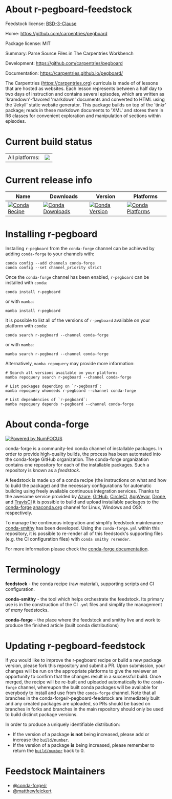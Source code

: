 About r-pegboard-feedstock
==========================

Feedstock license: [BSD-3-Clause](https://github.com/conda-forge/r-pegboard-feedstock/blob/main/LICENSE.txt)

Home: https://github.com/carpentries/pegboard

Package license: MIT

Summary: Parse Source Files in The Carpentries Workbench

Development: https://github.com/carpentries/pegboard

Documentation: https://carpentries.github.io/pegboard/

The Carpentries (<https://carpentries.org>) curricula is made of of lessons that are
hosted as websites. Each lesson represents between a half day to two days of instruction
and contains several episodes, which are written as 'kramdown'-flavored 'markdown'
documents and converted to HTML using the 'Jekyll' static website generator. This
package builds on top of the 'tinkr' package; reads in these markdown documents
to 'XML' and stores them in R6 classes for convenient exploration and manipulation
of sections within episodes.


Current build status
====================


<table><tr><td>All platforms:</td>
    <td>
      <a href="https://dev.azure.com/conda-forge/feedstock-builds/_build/latest?definitionId=25559&branchName=main">
        <img src="https://dev.azure.com/conda-forge/feedstock-builds/_apis/build/status/r-pegboard-feedstock?branchName=main">
      </a>
    </td>
  </tr>
</table>

Current release info
====================

| Name | Downloads | Version | Platforms |
| --- | --- | --- | --- |
| [![Conda Recipe](https://img.shields.io/badge/recipe-r--pegboard-green.svg)](https://anaconda.org/conda-forge/r-pegboard) | [![Conda Downloads](https://img.shields.io/conda/dn/conda-forge/r-pegboard.svg)](https://anaconda.org/conda-forge/r-pegboard) | [![Conda Version](https://img.shields.io/conda/vn/conda-forge/r-pegboard.svg)](https://anaconda.org/conda-forge/r-pegboard) | [![Conda Platforms](https://img.shields.io/conda/pn/conda-forge/r-pegboard.svg)](https://anaconda.org/conda-forge/r-pegboard) |

Installing r-pegboard
=====================

Installing `r-pegboard` from the `conda-forge` channel can be achieved by adding `conda-forge` to your channels with:

```
conda config --add channels conda-forge
conda config --set channel_priority strict
```

Once the `conda-forge` channel has been enabled, `r-pegboard` can be installed with `conda`:

```
conda install r-pegboard
```

or with `mamba`:

```
mamba install r-pegboard
```

It is possible to list all of the versions of `r-pegboard` available on your platform with `conda`:

```
conda search r-pegboard --channel conda-forge
```

or with `mamba`:

```
mamba search r-pegboard --channel conda-forge
```

Alternatively, `mamba repoquery` may provide more information:

```
# Search all versions available on your platform:
mamba repoquery search r-pegboard --channel conda-forge

# List packages depending on `r-pegboard`:
mamba repoquery whoneeds r-pegboard --channel conda-forge

# List dependencies of `r-pegboard`:
mamba repoquery depends r-pegboard --channel conda-forge
```


About conda-forge
=================

[![Powered by
NumFOCUS](https://img.shields.io/badge/powered%20by-NumFOCUS-orange.svg?style=flat&colorA=E1523D&colorB=007D8A)](https://numfocus.org)

conda-forge is a community-led conda channel of installable packages.
In order to provide high-quality builds, the process has been automated into the
conda-forge GitHub organization. The conda-forge organization contains one repository
for each of the installable packages. Such a repository is known as a *feedstock*.

A feedstock is made up of a conda recipe (the instructions on what and how to build
the package) and the necessary configurations for automatic building using freely
available continuous integration services. Thanks to the awesome service provided by
[Azure](https://azure.microsoft.com/en-us/services/devops/), [GitHub](https://github.com/),
[CircleCI](https://circleci.com/), [AppVeyor](https://www.appveyor.com/),
[Drone](https://cloud.drone.io/welcome), and [TravisCI](https://travis-ci.com/)
it is possible to build and upload installable packages to the
[conda-forge](https://anaconda.org/conda-forge) [anaconda.org](https://anaconda.org/)
channel for Linux, Windows and OSX respectively.

To manage the continuous integration and simplify feedstock maintenance
[conda-smithy](https://github.com/conda-forge/conda-smithy) has been developed.
Using the ``conda-forge.yml`` within this repository, it is possible to re-render all of
this feedstock's supporting files (e.g. the CI configuration files) with ``conda smithy rerender``.

For more information please check the [conda-forge documentation](https://conda-forge.org/docs/).

Terminology
===========

**feedstock** - the conda recipe (raw material), supporting scripts and CI configuration.

**conda-smithy** - the tool which helps orchestrate the feedstock.
                   Its primary use is in the construction of the CI ``.yml`` files
                   and simplify the management of *many* feedstocks.

**conda-forge** - the place where the feedstock and smithy live and work to
                  produce the finished article (built conda distributions)


Updating r-pegboard-feedstock
=============================

If you would like to improve the r-pegboard recipe or build a new
package version, please fork this repository and submit a PR. Upon submission,
your changes will be run on the appropriate platforms to give the reviewer an
opportunity to confirm that the changes result in a successful build. Once
merged, the recipe will be re-built and uploaded automatically to the
`conda-forge` channel, whereupon the built conda packages will be available for
everybody to install and use from the `conda-forge` channel.
Note that all branches in the conda-forge/r-pegboard-feedstock are
immediately built and any created packages are uploaded, so PRs should be based
on branches in forks and branches in the main repository should only be used to
build distinct package versions.

In order to produce a uniquely identifiable distribution:
 * If the version of a package **is not** being increased, please add or increase
   the [``build/number``](https://docs.conda.io/projects/conda-build/en/latest/resources/define-metadata.html#build-number-and-string).
 * If the version of a package **is** being increased, please remember to return
   the [``build/number``](https://docs.conda.io/projects/conda-build/en/latest/resources/define-metadata.html#build-number-and-string)
   back to 0.

Feedstock Maintainers
=====================

* [@conda-forge/r](https://github.com/orgs/conda-forge/teams/r/)
* [@matthewfeickert](https://github.com/matthewfeickert/)

